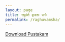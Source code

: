 ```yaml
---
layout: page
title: रघुवंशे द्वादशः सर्गः
permalink: /raghuvamsha/
---
```

[Download Pustakam](/assets/chittoor-2-अभिज्ञ/raghuvamsha/1343673-Raghuvamsha_-_12th_Sargah.pdf)
